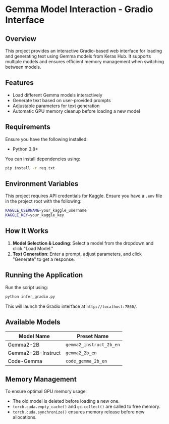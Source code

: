 # Gemma Model Interaction - Gradio Interface

## Overview

This project provides an interactive Gradio-based web interface for loading and generating text using Gemma models from Keras Hub. It supports multiple models and ensures efficient memory management when switching between models.

## Features

- Load different Gemma models interactively
- Generate text based on user-provided prompts
- Adjustable parameters for text generation
- Automatic GPU memory cleanup before loading a new model

## Requirements

Ensure you have the following installed:

- Python 3.8+

You can install dependencies using:

```sh
pip install -r req.txt
```

## Environment Variables

This project requires API credentials for Kaggle. Ensure you have a `.env` file in the project root with the following:

```sh
KAGGLE_USERNAME=your_kaggle_username
KAGGLE_KEY=your_kaggle_key
```

## How It Works

1. **Model Selection & Loading**: Select a model from the dropdown and click "Load Model."
2. **Text Generation**: Enter a prompt, adjust parameters, and click "Generate" to get a response.

## Running the Application

Run the script using:

```sh
python infer_gradio.py
```

This will launch the Gradio interface at `http://localhost:7860/`.

## Available Models

| Model Name         | Preset Name               |
| ------------------ | ------------------------- |
| Gemma2-2B          | `gemma2_instruct_2b_en` |
| Gemma2-2B-Instruct | `gemma2_2b_en`          |
| Code-Gemma         | `code_gemma_2b_en`      |

## Memory Management

To ensure optimal GPU memory usage:

- The old model is deleted before loading a new one.
- `torch.cuda.empty_cache()` and `gc.collect()` are called to free memory.
- `torch.cuda.synchronize()` ensures memory release before new allocations.
